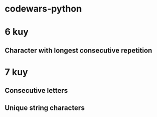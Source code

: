 # codewars-python

# 6 kuy
## Character with longest consecutive repetition


# 7 kuy
## Consecutive letters
## Unique string characters
